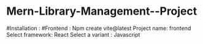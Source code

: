 # Mern-Library-Management--Project
#Installation :
#Frontend :
Npm create vite@latest
Project name: frontend
Select framework: React
Select a variant : Javascript
